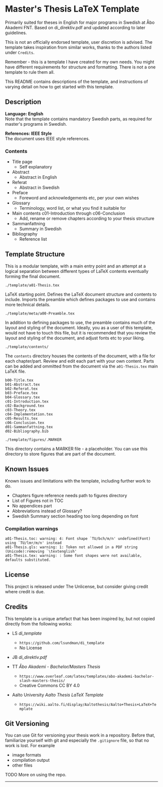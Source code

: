 <!---
##
## README.md
##
## Master's Thesis LaTeX Template
##
## Version 1.0.0
##
## 2024-06-12
##
--->

# Master's Thesis LaTeX Template

Primarily suited for theses in English for major programs in Swedish at Åbo Akademi FNT. Based on di_direktiv.pdf and updated according to later guidelines.

This is not an officially endorsed template, user discretion is advised. The template takes inspiration from similar works, thanks to the authors listed under `Credits`.

Remember - this is a template I have created for my own needs. You might have different requirements for structure and formatting. There is not a one template to rule them all.

This README contains descriptions of the template, and instructions of varying detail on how to get started with this template.

## Description

**Language: English**  
Note that the template contains mandatory Swedish parts, as required for master's programs in Swedish.  

**References: IEEE Style**  
The document uses IEEE style references.

### Contents

* Title page
  - Self explanatory
* Abstract
  - Abstract in English
* Referat
  - Abstract in Swedish
* Preface 
  - Foreword and acknowledgements etc, per your own wishes
* Glossary
  - Terminology, word list, or what you find it suitable for
* Main contents c01-Introduction through c06-Conclusion
  - Add, rename or remove chapters according to your thesis structure
* Sammanfattning
  - Summary in Swedish
* Bibliography
  - Reference list


## Template Structure

This is a modular template, with a main entry point and an attempt at a logical separation between different types of LaTeX contents eventually forming the final document.

`./template/a01-Thesis.tex`

LaTeX starting point. Defines the LaTeX document structure and contents to include. Imports the preamble which defines packages to use and contains more technical details.

`./template/meta/a00-Preamble.tex`

In addition to defining packages to use, the preamble contains much of the layout and styling of the document.
Ideally, you as a user of this template, would not have to touch this file, but it is recommended that you review the layout and styling of the document, and adjust fonts etc to your liking.

`./template/contents/`

The `contents` directory houses the contents of the document, with a file for each chapter/part. Review and edit each part with your own content. Parts can be added and ommitted from the document via the `a01-Thesis.tex` main LaTeX file.  
```
b00-Title.tex
b01-Abstract.tex
b02-Referat.tex
b03-Preface.tex
b04-Glossary.tex
c01-Introduction.tex
c02-Background.tex
c03-Theory.tex
c04-Implementation.tex
c05-Results.tex
c06-Conclusion.tex
d01-Sammanfattning.tex
d02-Bibliography.bib
```

`./template/figures/.MARKER`

This directory contains a MARKER file - a placeholder. You can use this directory to store figures that are part of the document.

## Known Issues

Known issues and limitations with the template, including further work to do.

* Chapters figure reference needs path to figures directory
* List of Figures not in TOC
* No appendices part
* Abbreviations instead of Glossary?
* Swedish Summary section heading too long depending on font

### Compilation warnings

```
a01-Thesis.toc: warning: 4: Font shape `TU/bch/m/n' undefined(Font) using `TU/lmr/m/n' instead
a01-Thesis.gls: warning: 1: Token not allowed in a PDF string (Unicode):removing `\textenglish'
a01-Thesis.tex: warning: : Some font shapes were not available, defaults substituted.
```

## License

This project is released under The Unlicense, but consider giving credit where credit is due.

## Credits

This template is a unique artefact that has been inspired by, but not copied directly from the following works:

* LS _di_template_
  - `https://github.com/lsundman/di_template`
  - No License

* JB _di_direktiv.pdf_

* TT _Åbo Akademi - Bachelor/Masters Thesis_
  - `https://www.overleaf.com/latex/templates/abo-akademi-bachelor-slash-masters-thesis/`
  - Creative Commons CC BY 4.0

* Aalto University _Aalto Thesis LaTeX Template_
  - `https://wiki.aalto.fi/display/Aaltothesis/Aalto+Thesis+LaTeX+Template`

## Git Versioning

You can use Git for versioning your thesis work in a repository. Before that, familiarize yourself with git and especially the `.gitignore` file, so that no work is lost. For example
- image formats
- compilation output
- other files

TODO More on using the repo.


---

<!--- END --->
